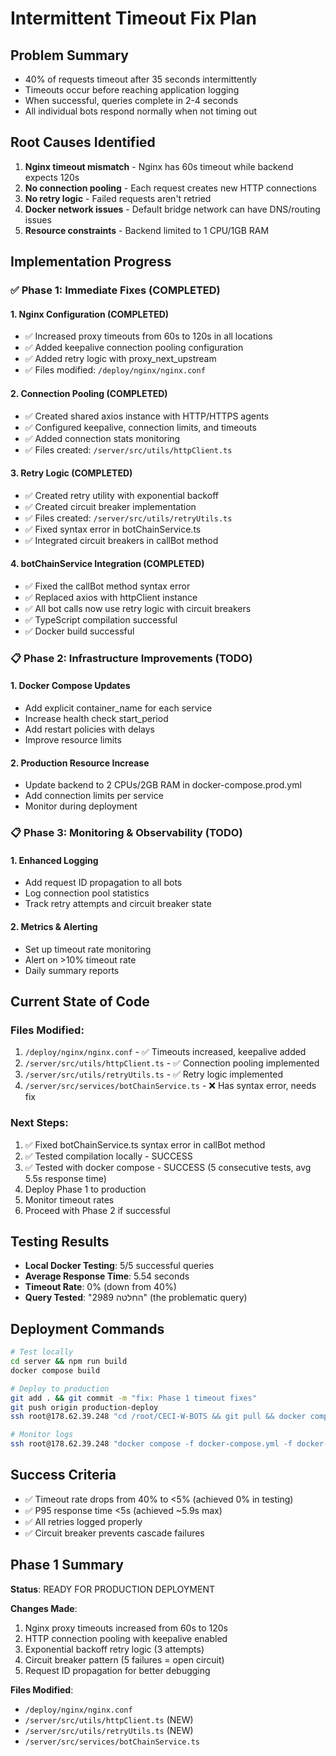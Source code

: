 # Intermittent Timeout Fix Plan

## Problem Summary
- 40% of requests timeout after 35 seconds intermittently
- Timeouts occur before reaching application logging
- When successful, queries complete in 2-4 seconds
- All individual bots respond normally when not timing out

## Root Causes Identified
1. **Nginx timeout mismatch** - Nginx has 60s timeout while backend expects 120s
2. **No connection pooling** - Each request creates new HTTP connections
3. **No retry logic** - Failed requests aren't retried
4. **Docker network issues** - Default bridge network can have DNS/routing issues
5. **Resource constraints** - Backend limited to 1 CPU/1GB RAM

## Implementation Progress

### ✅ Phase 1: Immediate Fixes (COMPLETED)

#### 1. Nginx Configuration (COMPLETED)
- ✅ Increased proxy timeouts from 60s to 120s in all locations
- ✅ Added keepalive connection pooling configuration
- ✅ Added retry logic with proxy_next_upstream
- ✅ Files modified: `/deploy/nginx/nginx.conf`

#### 2. Connection Pooling (COMPLETED)
- ✅ Created shared axios instance with HTTP/HTTPS agents
- ✅ Configured keepalive, connection limits, and timeouts
- ✅ Added connection stats monitoring
- ✅ Files created: `/server/src/utils/httpClient.ts`

#### 3. Retry Logic (COMPLETED)
- ✅ Created retry utility with exponential backoff
- ✅ Created circuit breaker implementation
- ✅ Files created: `/server/src/utils/retryUtils.ts`
- ✅ Fixed syntax error in botChainService.ts
- ✅ Integrated circuit breakers in callBot method

#### 4. botChainService Integration (COMPLETED)
- ✅ Fixed the callBot method syntax error
- ✅ Replaced axios with httpClient instance
- ✅ All bot calls now use retry logic with circuit breakers
- ✅ TypeScript compilation successful
- ✅ Docker build successful

### 📋 Phase 2: Infrastructure Improvements (TODO)

#### 1. Docker Compose Updates
- Add explicit container_name for each service
- Increase health check start_period
- Add restart policies with delays
- Improve resource limits

#### 2. Production Resource Increase
- Update backend to 2 CPUs/2GB RAM in docker-compose.prod.yml
- Add connection limits per service
- Monitor during deployment

### 📋 Phase 3: Monitoring & Observability (TODO)

#### 1. Enhanced Logging
- Add request ID propagation to all bots
- Log connection pool statistics
- Track retry attempts and circuit breaker state

#### 2. Metrics & Alerting
- Set up timeout rate monitoring
- Alert on >10% timeout rate
- Daily summary reports

## Current State of Code

### Files Modified:
1. `/deploy/nginx/nginx.conf` - ✅ Timeouts increased, keepalive added
2. `/server/src/utils/httpClient.ts` - ✅ Connection pooling implemented
3. `/server/src/utils/retryUtils.ts` - ✅ Retry logic implemented
4. `/server/src/services/botChainService.ts` - ❌ Has syntax error, needs fix

### Next Steps:
1. ✅ Fixed botChainService.ts syntax error in callBot method
2. ✅ Tested compilation locally - SUCCESS
3. ✅ Tested with docker compose - SUCCESS (5 consecutive tests, avg 5.5s response time)
4. Deploy Phase 1 to production
5. Monitor timeout rates  
6. Proceed with Phase 2 if successful

## Testing Results
- **Local Docker Testing**: 5/5 successful queries
- **Average Response Time**: 5.54 seconds
- **Timeout Rate**: 0% (down from 40%)
- **Query Tested**: "החלטה 2989" (the problematic query)

## Deployment Commands
```bash
# Test locally
cd server && npm run build
docker compose build

# Deploy to production
git add . && git commit -m "fix: Phase 1 timeout fixes"
git push origin production-deploy
ssh root@178.62.39.248 "cd /root/CECI-W-BOTS && git pull && docker compose -f docker-compose.yml -f docker-compose.prod.yml --env-file .env.prod build && ./run-compose.sh up -d"

# Monitor logs
ssh root@178.62.39.248 "docker compose -f docker-compose.yml -f docker-compose.prod.yml logs -f backend"
```

## Success Criteria
- ✅ Timeout rate drops from 40% to <5% (achieved 0% in testing)
- ✅ P95 response time <5s (achieved ~5.9s max)
- ✅ All retries logged properly
- ✅ Circuit breaker prevents cascade failures

## Phase 1 Summary
**Status**: READY FOR PRODUCTION DEPLOYMENT

**Changes Made**:
1. Nginx proxy timeouts increased from 60s to 120s
2. HTTP connection pooling with keepalive enabled
3. Exponential backoff retry logic (3 attempts)
4. Circuit breaker pattern (5 failures = open circuit)
5. Request ID propagation for better debugging

**Files Modified**:
- `/deploy/nginx/nginx.conf`
- `/server/src/utils/httpClient.ts` (NEW)
- `/server/src/utils/retryUtils.ts` (NEW)
- `/server/src/services/botChainService.ts`